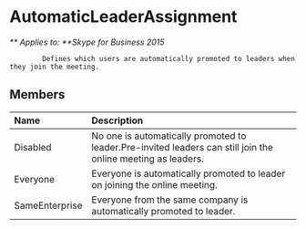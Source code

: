 
# AutomaticLeaderAssignment


_** Applies to: **Skype for Business 2015_

            Defines which users are automatically promoted to leaders when they join the meeting.
            
## Members



|**Name**|**Description**|
|:-----|:-----|
|Disabled|No one is automatically promoted to leader.Pre-invited leaders can still join the online meeting as leaders.|
|Everyone|Everyone is automatically promoted to leader on joining the online meeting.|
|SameEnterprise|Everyone from the same company is automatically promoted to leader.|
